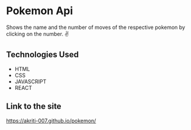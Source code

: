 # Pokemon Api
Shows the name and the number of moves of the respective pokemon by clicking on the number. ✌

## Technologies Used 
- HTML
- CSS
- JAVASCRIPT
- REACT

     


## Link to the site
https://akriti-007.github.io/pokemon/

